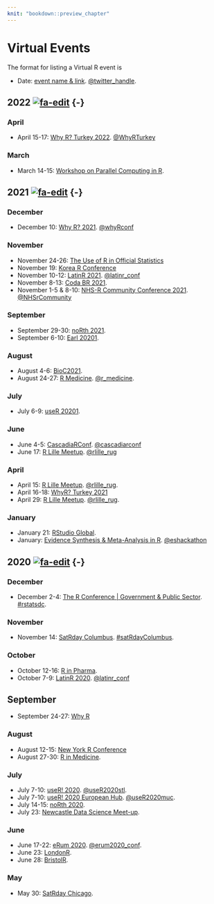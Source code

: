 ```yaml
---
knit: "bookdown::preview_chapter"
---
```


# Virtual Events

The format for listing a Virtual R event is

  * Date: [event name & link](http://www.example.com). [\@twitter_handle](https://twitter.com/twitter_handle).

## 2022 <a href="https://github.com/jumpingrivers/meetingsR/blob/main/04-virtual.Rmd" class = "h2-side-link"><img src="https://bit.ly/2RRirG7" alt="fa-edit" class="edit"></a> {-}

### April

  * April 15-17: [Why R? Turkey 2022](https://whyr.pl/2022/turkey/en/). [\@WhyRTurkey](https://twitter.com/WhyRTurkey)
  
### March

  * March 14-15: [Workshop on Parallel Computing in R](https://warwick.ac.uk/research/rtp/sc/sulis/events/parallelr/).

## 2021 <a href="https://github.com/jumpingrivers/meetingsR/blob/main/04-virtual.Rmd" class = "h2-side-link"><img src="https://bit.ly/2RRirG7" alt="fa-edit" class="edit"></a> {-}

### December

  * December 10: [Why R? 2021](http://2021.whyr.pl/). [\@whyRconf](https://twitter.com/whyrconf)

### November

  * November 24-26: [The Use of R in Official Statistics](https://r-project.ro/conference2021.html)
  * November 19: [Korea R Conference](https://use-r.kr/)
  * November 10-12: [LatinR 2021](https://latin-r.com/en). [\@latinr_conf](https://twitter.com/latinr_conf)
  * November 8-13: [Coda BR 2021](https://escoladedados.org/coda2021/).
  * November 1-5 & 8-10: [NHS-R Community Conference 2021](https://nhsrcommunity.com/nhs-r-community-conference-2021/). [\@NHSrCommunity](https://twitter.com/NHSrCommunity)

### September

  * September 29-30: [noRth 2021](https://rnorthconference.github.io/).
  * September 6-10: [Earl 20201](https://info.mango-solutions.com/earl-2021).

### August

   * August 4-6: [BioC2021](https://bioc2021.bioconductor.org/).
   * August 24-27: [R Medicine](https://events.linuxfoundation.org/r-medicine/). [\@r_medicine](https://twitter.com/r_medicine).

### July

  * July 6-9: [useR 20201](https://user2021.r-project.org/).

### June

  * June 4-5: [CascadiaRConf](https://cascadiarconf.com/). [\@cascadiarconf](https://twitter.com/cascadiarconf)
  * June 17: [R Lille Meetup](https://www.meetup.com/R-Lille/events/277902715/). [\@rlille_rug](https://twitter.com/rlille_rug)
  
### April

  * April 15: [R Lille Meetup](https://www.meetup.com/R-Lille/events/277031496/). [\@rlille_rug](https://twitter.com/rlille_rug).
  * April 16-18: [WhyR? Turkey 2021](http://whyr.pl/2021/turkey/)
  * April 29: [R Lille Meetup](https://www.meetup.com/R-Lille/events/277132394/). [\@rlille_rug](https://twitter.com/rlille_rug).

### January
  
  * January 21: [RStudio Global](https://rstudio.com/conference/).
  * January: [Evidence Synthesis & Meta-Analysis in R](https://www.eshackathon.org/events/2021-01-ESMAR.html). [\@eshackathon](https://twitter.com/eshackathon)

## 2020 <a href="https://github.com/jumpingrivers/meetingsR/blob/main/04-virtual.Rmd" class = "h2-side-link"><img src="https://bit.ly/2RRirG7" alt="fa-edit" class="edit"></a> {-}

### December

  * December 2-4: [The R Conference | Government & Public Sector](https://rstats.ai/gov/). [#rstatsdc](https://twitter.com/search?q=%23rstatsdc&src=typed_query).

### November

  * November 14: [SatRday Columbus](https://columbus2020.satrdays.org/). [#satRdayColumbus](https://twitter.com/search?q=%23satRdayColumbus&src=typed_query).

### October

  * October 12-16: [R in Pharma](https://rinpharma.com/).
  * October 7-9: [LatinR 2020](https://github.com/LatinR/presentaciones-LatinR2020). [\@latinr_conf](https://twitter.com/latinr_conf)

## September

  * September 24-27: [Why R](https://2020.whyr.pl/)

### August
  
  * August 12-15: [New York R Conference](https://rstats.ai/nyr/)
  * August 27-30: [R in Medicine](https://events.linuxfoundation.org/r-medicine/).

### July

  * July 7-10: [useR! 2020](https://user2020.r-project.org/). [\@useR2020stl](https://twitter.com/useR2020stl).
  * July 7-10: [useR! 2020 European Hub](https://user2020muc.r-project.org/). [\@useR2020muc](https://twitter.com/useR2020muc).
  * July 14-15: [noRth 2020](https://rnorthconference.github.io/).
  * July 23: [Newcastle Data Science Meet-up](https://www.meetup.com/Newcastle-Upon-Tyne-Data-Science-Meetup/events/271494400/).

### June

  * June 17-22: [eRum 2020](http://2020.erum.io/). [\@erum2020_conf](https://twitter.com/erum2020_conf).
  * June 23: [LondonR](https://mango-solutions.zoom.us/meeting/register/tJAtfuGsqjgiHtCTMIp4hgGHQTvfK8kD1kiU).
  * June 28: [BristolR](https://www.meetup.com/Bristol-R-User-Group/events/271309225/).

### May

  * May 30: [SatRday Chicago](https://chicago2020.satrdays.org).
